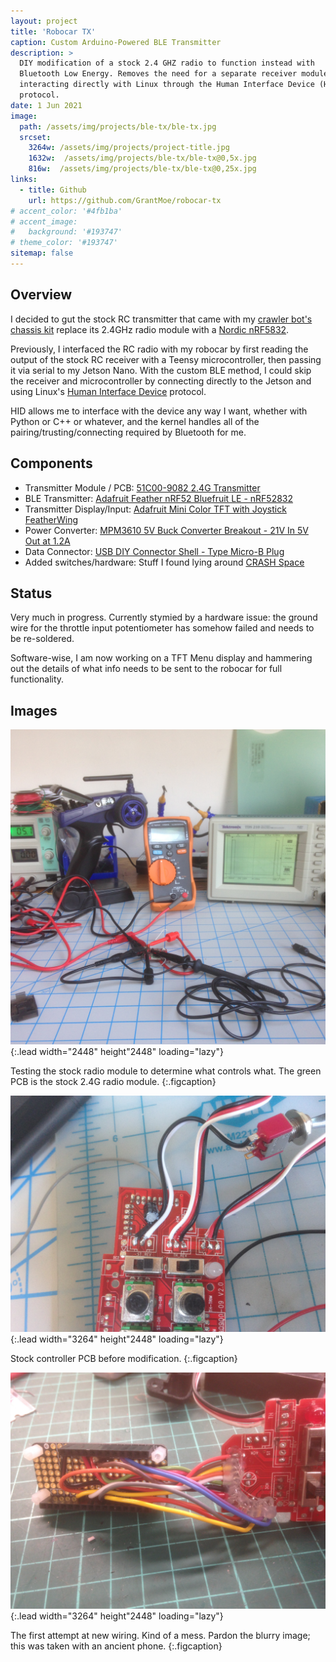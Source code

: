 ```yaml
---
layout: project
title: 'Robocar TX'
caption: Custom Arduino-Powered BLE Transmitter
description: >
  DIY modification of a stock 2.4 GHZ radio to function instead with 
  Bluetooth Low Energy. Removes the need for a separate receiver module, 
  interacting directly with Linux through the Human Interface Device (HID) 
  protocol. 
date: 1 Jun 2021
image: 
  path: /assets/img/projects/ble-tx/ble-tx.jpg
  srcset: 
    3264w: /assets/img/projects/project-title.jpg
    1632w:  /assets/img/projects/ble-tx/ble-tx@0,5x.jpg
    816w:  /assets/img/projects/ble-tx/ble-tx@0,25x.jpg
links:
  - title: Github
    url: https://github.com/GrantMoe/robocar-tx
# accent_color: '#4fb1ba'
# accent_image:
#   background: '#193747'
# theme_color: '#193747'
sitemap: false
---
```

<!--spacer to prevent body header replacing title-->
## Overview

I decided to gut the stock RC transmitter that came with my [crawler bot's](/projects/crawler-bot) [chassis kit](https://www.nitrorcx.com/03c09-madtorque-orange.html) 
replace its 2.4GHz radio module with a [Nordic nRF5832](https://www.nordicsemi.com/products/nrf52832).

Previously, I interfaced the RC radio with my robocar by first reading
the output of the stock RC receiver with a Teensy microcontroller, then 
passing it via serial to my Jetson Nano. With the custom BLE method, I 
could skip the receiver and microcontroller by connecting directly to the
Jetson and using Linux's [Human Interface Device](https://en.wikipedia.org/wiki/Human_interface_device) protocol.

HID allows me to interface with the device any way I want, whether with Python
or C++ or whatever, and the kernel handles all of the pairing/trusting/connecting
required by Bluetooth for me.

## Components
- Transmitter Module / PCB: [51C00-9082 2.4G Transmitter](https://www.nitrorcx.com/51c00-90820.html)
- BLE Transmitter: [Adafruit Feather nRF52 Bluefruit LE - nRF52832](https://www.adafruit.com/product/3406)
- Transmitter Display/Input: [Adafruit Mini Color TFT with Joystick FeatherWing](https://www.adafruit.com/product/3321)
- Power Converter: [MPM3610 5V Buck Converter Breakout - 21V In 5V Out at 1.2A](https://www.adafruit.com/product/4739)
- Data Connector: [USB DIY Connector Shell - Type Micro-B Plug](https://www.adafruit.com/product/1390)
- Added switches/hardware: Stuff I found lying around [CRASH Space](https://blog.crashspace.org/)

## Status
Very much in progress. Currently stymied by a hardware issue: the ground wire for the throttle input potentiometer has somehow failed and needs to be re-soldered.

Software-wise, I am now working on a TFT Menu display and hammering out the details of what info needs to be sent to the robocar for full functionality.

## Images
![stock TX testing](/assets/img/projects/ble-tx/ble-tx-testing.jpg){:.lead width="2448" height"2448" loading="lazy"}

Testing the stock radio module to determine what controls what. The green PCB is the stock 2.4G radio module.
{:.figcaption}

![stock TX testing](/assets/img/projects/ble-tx/ble-tx-before.jpg){:.lead width="3264" height"2448" loading="lazy"}

Stock controller PCB before modification.
{:.figcaption}

![stock TX testing](/assets/img/projects/ble-tx/ble-tx.jpg){:.lead width="3264" height"2448" loading="lazy"}

The first attempt at new wiring. Kind of a mess. Pardon the blurry image; this was taken with an ancient phone.
{:.figcaption}